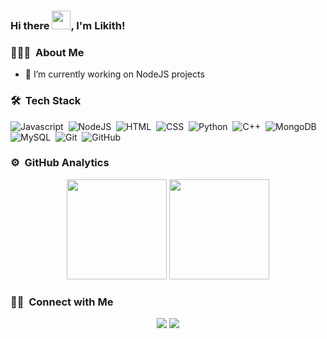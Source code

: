 ### Hi there <img src="https://raw.githubusercontent.com/MartinHeinz/MartinHeinz/master/wave.gif" width="30px">,  I'm Likith! 

### 👨🏻‍💻 &nbsp;About Me

- 🔭 I’m currently working on NodeJS projects

### 🛠 &nbsp;Tech Stack

![Javascript](https://img.shields.io/badge/-Javascript-black?style=flat&logo=javascript)&nbsp;
![NodeJS](https://img.shields.io/badge/-NodeJS-black?style=flat&logo=npm)&nbsp;
![HTML](https://img.shields.io/badge/-HTML-black?style=flat&logo=HTML5)&nbsp;
![CSS](https://img.shields.io/badge/-CSS-black?style=flat&logo=CSS3&logoColor=1572B6)&nbsp;
![Python](https://img.shields.io/badge/-Python-black?style=flat&logo=python)&nbsp;
![C++](https://img.shields.io/badge/-C++-black?style=flat&logo=Cplusplus&logoColor=FFA518)&nbsp;
![MongoDB](https://img.shields.io/badge/-MongoDB-black?style=flat&logo=mongodb)&nbsp;
![MySQL](https://img.shields.io/badge/-MySQL-black?style=flat&logo=mysql)&nbsp;
![Git](https://img.shields.io/badge/-Git-black?style=flat&logo=git)&nbsp;
![GitHub](https://img.shields.io/badge/-GitHub-black?style=flat&logo=github)&nbsp;

### ⚙️ &nbsp;GitHub Analytics

<p align="center">
  <img height="160em" src="https://github-readme-stats.vercel.app/api/?username=Likith2000&count_private=true&theme=tokyonight&showicons=true"/>
  <img height="160em" src="https://github-readme-stats-eight-theta.vercel.app/api/top-langs/?username=Likith2000&layout=compact&langs_count=8&theme=tokyonight"/>
</p>

### 🤝🏻 &nbsp;Connect with Me

<p align="center">
  <a href="mailto:likithsrinath2000@gmail.com"><img src="https://img.shields.io/badge/-Mail-white?style=flat&logo=gmail&labelColor=white"></a>
  <a href="https://www.linkedin.com/in/likithsrinath/"><img src="https://img.shields.io/badge/-LinkedIn-blue?style=flat&logo=linkedIn&labelColor=blue"></a>
</p>
              

<!--
**Likith2000/Likith2000** is a ✨ _special_ ✨ repository because its `README.md` (this file) appears on your GitHub profile.

Here are some ideas to get you started:

- 🌱 I’m currently learning ...
- 👯 I’m looking to collaborate on ...
- 🤔 I’m looking for help with ...
- 💬 Ask me about ...
- 📫 How to reach me: ...
- 😄 Pronouns: ...
- ⚡ Fun fact: ...
-->
